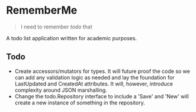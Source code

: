 # RememberMe

> I need to remember _todo_ that

A todo list application written for academic purposes.

## Todo

- Create accessors/mutators for types. It will future proof the code so we can add any validation logic as needed and lay the foundation for LastUpdated and CreatedAt attributes. It will, however, introduce complexity around JSON marshalling.
- Change the todo.Repository interface to include a 'Save' and 'New' will create a new instance of something in the repository.
